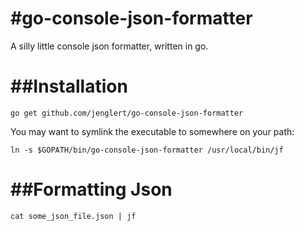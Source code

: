 #go-console-json-formatter
=========================

A silly little console json formatter, written in go.

##Installation
============

```Shell
go get github.com/jenglert/go-console-json-formatter
```

You may want to symlink the executable to somewhere on your path:

```Shell
ln -s $GOPATH/bin/go-console-json-formatter /usr/local/bin/jf
```

##Formatting Json
===============
```Shell
cat some_json_file.json | jf
```
